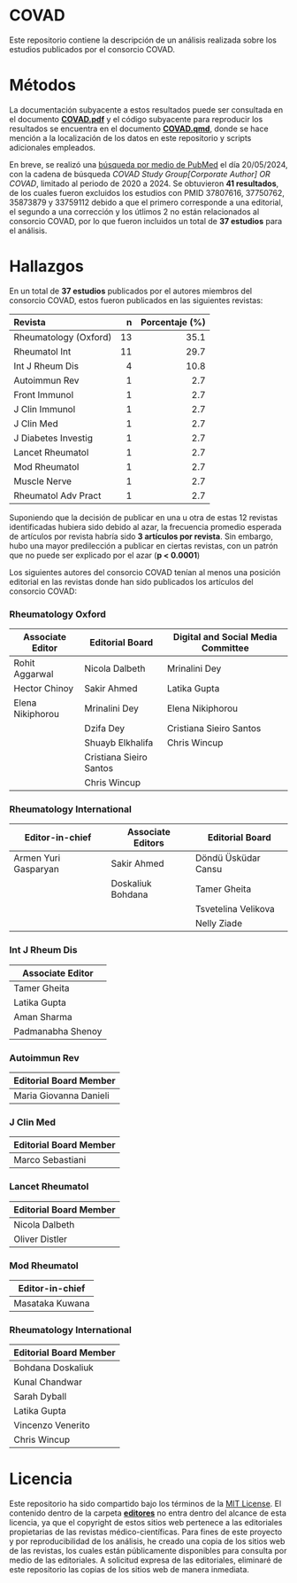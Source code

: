 # COVAD

Este repositorio contiene la descripción de un análisis realizada sobre los estudios publicados por el consorcio COVAD.

# Métodos

La documentación subyacente a estos resultados puede ser consultada en el documento [**COVAD.pdf**](/COVAD.pdf) y el código subyacente para reproducir los resultados se encuentra en el documento [**COVAD.qmd**](/COVAD.qmd), donde se hace mención a la localización de los datos en este repositorio y scripts adicionales empleados.

En breve, se realizó una [búsqueda por medio de PubMed](https://pubmed.ncbi.nlm.nih.gov/?term=COVAD+Study+Group%5BCorporate+Author%5D+OR+COVAD&filter=years.2020-2024&sort=date) el día 20/05/2024, con la cadena de búsqueda *COVAD Study Group[Corporate Author] OR COVAD*, limitado al periodo de 2020 a 2024. Se obtuvieron **41 resultados**, de los cuales fueron excluidos los estudios con PMID 37807616, 37750762, 35873879 y 33759112 debido a que el primero corresponde a una editorial, el segundo a una corrección y los útlimos 2 no están relacionados al consorcio COVAD, por lo que fueron incluidos un total de **37 estudios** para el análisis.

# Hallazgos

En un total de **37 estudios** publicados por el autores miembros del consorcio COVAD, estos fueron publicados en las siguientes revistas:

| Revista               |   n | Porcentaje (%) |
|:----------------------|----:|---------------:|
| Rheumatology (Oxford) |  13 |           35.1 |
| Rheumatol Int         |  11 |           29.7 |
| Int J Rheum Dis       |   4 |           10.8 |
| Autoimmun Rev         |   1 |            2.7 |
| Front Immunol         |   1 |            2.7 |
| J Clin Immunol        |   1 |            2.7 |
| J Clin Med            |   1 |            2.7 |
| J Diabetes Investig   |   1 |            2.7 |
| Lancet Rheumatol      |   1 |            2.7 |
| Mod Rheumatol         |   1 |            2.7 |
| Muscle Nerve          |   1 |            2.7 |
| Rheumatol Adv Pract   |   1 |            2.7 |

Suponiendo que la decisión de publicar en una u otra de estas 12 revistas identificadas hubiera sido debido al azar, la frecuencia promedio esperada de artículos por revista habría sido **3 artículos por revista**. Sin embargo, hubo una mayor predilección a publicar en ciertas revistas, con un patrón que no puede ser explicado por el azar (**p \< 0.0001**)

Los siguientes autores del consorcio COVAD tenían al menos una posición editorial en las revistas donde han sido publicados los artículos del consorcio COVAD:

### Rheumatology Oxford

| Associate Editor | Editorial Board         | Digital and Social Media Committee |
|-------------------|-----------------------------------|-------------------|
| Rohit Aggarwal   | Nicola Dalbeth          | Mrinalini Dey                      |
| Hector Chinoy    | Sakir Ahmed             | Latika Gupta                       |
| Elena Nikiphorou | Mrinalini Dey           | Elena Nikiphorou                   |
|                  | Dzifa Dey               | Cristiana Sieiro Santos            |
|                  | Shuayb Elkhalifa        | Chris Wincup                       |
|                  | Cristiana Sieiro Santos |                                    |
|                  | Chris Wincup            |                                    |

### Rheumatology International

| Editor-in-chief      | Associate Editors | Editorial Board     |
|----------------------|-------------------|---------------------|
| Armen Yuri Gasparyan | Sakir Ahmed       | Döndü Üsküdar Cansu |
|                      | Doskaliuk Bohdana | Tamer Gheita        |
|                      |                   | Tsvetelina Velikova |
|                      |                   | Nelly Ziade         |

### Int J Rheum Dis

| Associate Editor  |
|-------------------|
| Tamer Gheita      |
| Latika Gupta      |
| Aman Sharma       |
| Padmanabha Shenoy |

### Autoimmun Rev

| Editorial Board Member |
|------------------------|
| Maria Giovanna Danieli |

### J Clin Med

| Editorial Board Member |
|------------------------|
| Marco Sebastiani       |

### Lancet Rheumatol

| Editorial Board Member |
|------------------------|
| Nicola Dalbeth         |
| Oliver Distler         |

### Mod Rheumatol

| Editor-in-chief |
|-----------------|
| Masataka Kuwana |

### Rheumatology International

| Editorial Board Member |
|------------------------|
| Bohdana Doskaliuk      |
| Kunal Chandwar         |
| Sarah Dyball           |
| Latika Gupta           |
| Vincenzo Venerito      |
| Chris Wincup           |

# Licencia

Este repositorio ha sido compartido bajo los términos de la [MIT License](/LICENSE). El contenido dentro de la carpeta [**editores**](/editores) no entra dentro del alcance de esta licencia, ya que el copyright de estos sitios web pertenece a las editoriales propietarias de las revistas médico-científicas. Para fines de este proyecto y por reproducibilidad de los análisis, he creado una copia de los sitios web de las revistas, los cuales están públicamente disponibles para consulta por medio de las editoriales. A solicitud expresa de las editoriales, eliminaré de este repositorio las copias de los sitios web de manera inmediata.
